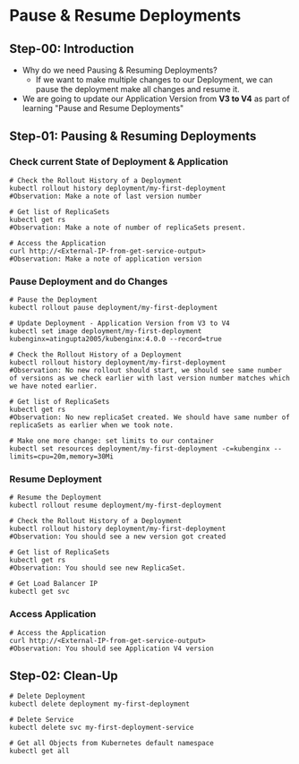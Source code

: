 # Pause & Resume Deployments

## Step-00: Introduction
- Why do we need Pausing & Resuming Deployments?
  - If we want to make multiple changes to our Deployment, we can pause the deployment make all changes and resume it.
- We are going to update our Application Version from **V3 to V4** as part of learning "Pause and Resume Deployments"  

## Step-01: Pausing & Resuming Deployments
### Check current State of Deployment & Application
```
# Check the Rollout History of a Deployment
kubectl rollout history deployment/my-first-deployment  
#Observation: Make a note of last version number
```
```
# Get list of ReplicaSets
kubectl get rs
#Observation: Make a note of number of replicaSets present.
```
```
# Access the Application
curl http://<External-IP-from-get-service-output>
#Observation: Make a note of application version
```

### Pause Deployment and do Changes
```
# Pause the Deployment
kubectl rollout pause deployment/my-first-deployment
```
```
# Update Deployment - Application Version from V3 to V4
kubectl set image deployment/my-first-deployment kubenginx=atingupta2005/kubenginx:4.0.0 --record=true
```
```
# Check the Rollout History of a Deployment
kubectl rollout history deployment/my-first-deployment  
#Observation: No new rollout should start, we should see same number of versions as we check earlier with last version number matches which we have noted earlier.
```
```
# Get list of ReplicaSets
kubectl get rs
#Observation: No new replicaSet created. We should have same number of replicaSets as earlier when we took note.
```
```
# Make one more change: set limits to our container
kubectl set resources deployment/my-first-deployment -c=kubenginx --limits=cpu=20m,memory=30Mi
```
### Resume Deployment
```
# Resume the Deployment
kubectl rollout resume deployment/my-first-deployment
```
```
# Check the Rollout History of a Deployment
kubectl rollout history deployment/my-first-deployment  
#Observation: You should see a new version got created
```
```
# Get list of ReplicaSets
kubectl get rs
#Observation: You should see new ReplicaSet.
```
```
# Get Load Balancer IP
kubectl get svc
```
### Access Application
```
# Access the Application
curl http://<External-IP-from-get-service-output>
#Observation: You should see Application V4 version
```

## Step-02: Clean-Up
```
# Delete Deployment
kubectl delete deployment my-first-deployment
```
```
# Delete Service
kubectl delete svc my-first-deployment-service
```
```
# Get all Objects from Kubernetes default namespace
kubectl get all
```

